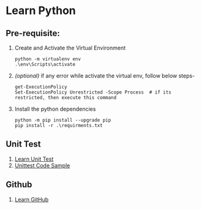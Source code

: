 # Learn Python

## Pre-requisite:
1. Create and Activate the Virtual Environment 
    ```shell
    python -m virtualenv env
    .\env\Scripts\activate
    ```
2. *(optional)* if any error while activate the virtual env, follow below steps-
    ```shell 
    get-ExecutionPolicy
    Set-ExecutionPolicy Unrestricted -Scope Process  # if its restricted, then execute this command
    ```
3. Install the python dependencies
    ```shell
    python -m pip install --upgrade pip 
    pip install -r .\requirments.txt
    ```

## Unit Test
1. [Learn Unit Test](Readme_docs/Learn_Unittest_README.md)
2. [Unittest Code Sample](tests/test_learn_unittest)

## Github
1. [Learn GitHub](Readme_docs/github_README.md)